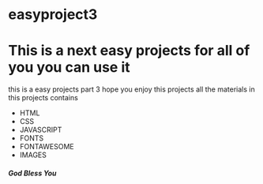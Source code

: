 # easyproject3
<h1>This is a next easy projects for all of you you can use it </h1>
<p>this is a easy projects part 3 hope you enjoy this projects all the materials in this projects contains  </p>
<ul>
  <li>HTML</li>
    <li>CSS</li>
    <li>JAVASCRIPT</li>
    <li>FONTS</li>
     <li>FONTAWESOME</li>
    <li>IMAGES</li>
</ul>
<h5> God Bless You </h5>
